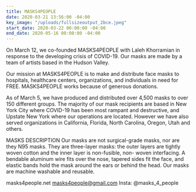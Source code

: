 ```yaml
---
title: MASKS4PEOPLE
date: 2020-03-21 13:56:00 -04:00
key_image: "/uploads/fullsizeoutput_2bce.jpeg"
start_date: 2020-03-22 00:00:00 -04:00
end_date: 2020-05-16 00:00:00 -04:00
---
```


On March 12, we co-founded MASKS4PEOPLE with Laleh Khorramian in response to the developing crisis of COVID-19. Our masks are made by a team of artists based in the Hudson Valley.  

Our mission at MASKS4PEOPLE is to make and distribute face masks to hospitals, healthcare centers, organizations, and individuals in need for FREE. MASKS4PEOPLE works because of generous donations. 

As of March 5, we have produced and distributed over 4,500 masks to over 150 different groups. The majority of our mask recipients are based in New York City where COVID-19 has been most rampant and destructive, and Upstate New York where our operations are located. However we have also served organizations in California, Florida, North Carolina, Oregon, Utah and others. 

MASKS DESCRIPTION Our masks are not surgical-grade masks, nor are they N95 masks. They are three-layer masks: the outer layers are tightly woven cotton and the inner layer is non-fusible, non- woven interfacing. A bendable aluminum wire fits over the nose, tapered sides fit the face, and elastic bands hold the mask around the ears or behind the head. Our masks are machine washable and reusable. 

masks4people.net
masks4people@gmail.com 
Insta: @masks_4_people